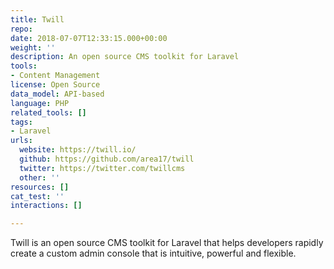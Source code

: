 ```yaml
---
title: Twill
repo: 
date: 2018-07-07T12:33:15.000+00:00
weight: ''
description: An open source CMS toolkit for Laravel
tools:
- Content Management
license: Open Source
data_model: API-based
language: PHP
related_tools: []
tags:
- Laravel
urls:
  website: https://twill.io/
  github: https://github.com/area17/twill
  twitter: https://twitter.com/twillcms
  other: ''
resources: []
cat_test: ''
interactions: []

---
```

Twill is an open source CMS toolkit for Laravel that helps developers rapidly create a custom admin console that is intuitive, powerful and flexible. 